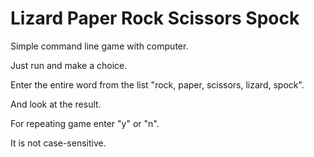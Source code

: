 # Lizard Paper Rock Scissors Spock

Simple command line game with computer.

Just run and make a choice. 

Enter the entire word from the list "rock, paper, scissors, lizard, spock".

And look at the result.

For repeating game enter "y" or "n".

It is not case-sensitive.
